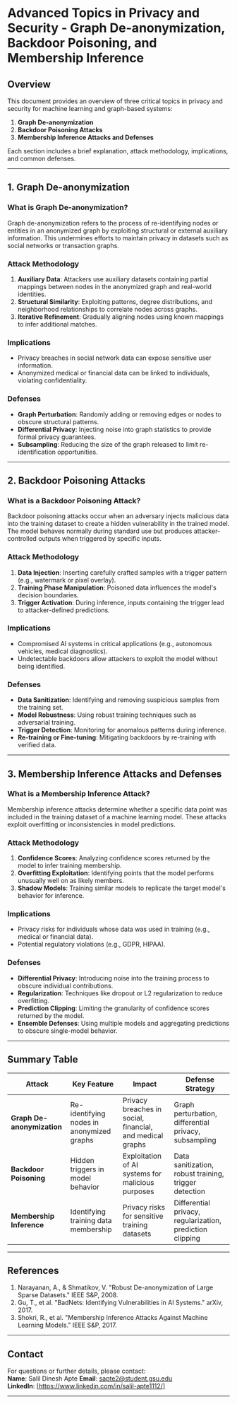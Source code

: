 # Advanced Topics in Privacy and Security - Graph De-anonymization, Backdoor Poisoning, and Membership Inference

## Overview
This document provides an overview of three critical topics in privacy and security for machine learning and graph-based systems:
1. **Graph De-anonymization**  
2. **Backdoor Poisoning Attacks**  
3. **Membership Inference Attacks and Defenses**

Each section includes a brief explanation, attack methodology, implications, and common defenses.

---

## 1. Graph De-anonymization

### What is Graph De-anonymization?
Graph de-anonymization refers to the process of re-identifying nodes or entities in an anonymized graph by exploiting structural or external auxiliary information. This undermines efforts to maintain privacy in datasets such as social networks or transaction graphs.

### Attack Methodology
1. **Auxiliary Data**: Attackers use auxiliary datasets containing partial mappings between nodes in the anonymized graph and real-world identities.
2. **Structural Similarity**: Exploiting patterns, degree distributions, and neighborhood relationships to correlate nodes across graphs.
3. **Iterative Refinement**: Gradually aligning nodes using known mappings to infer additional matches.

### Implications
- Privacy breaches in social network data can expose sensitive user information.
- Anonymized medical or financial data can be linked to individuals, violating confidentiality.

### Defenses
- **Graph Perturbation**: Randomly adding or removing edges or nodes to obscure structural patterns.
- **Differential Privacy**: Injecting noise into graph statistics to provide formal privacy guarantees.
- **Subsampling**: Reducing the size of the graph released to limit re-identification opportunities.

---

## 2. Backdoor Poisoning Attacks

### What is a Backdoor Poisoning Attack?
Backdoor poisoning attacks occur when an adversary injects malicious data into the training dataset to create a hidden vulnerability in the trained model. The model behaves normally during standard use but produces attacker-controlled outputs when triggered by specific inputs.

### Attack Methodology
1. **Data Injection**: Inserting carefully crafted samples with a trigger pattern (e.g., watermark or pixel overlay).
2. **Training Phase Manipulation**: Poisoned data influences the model's decision boundaries.
3. **Trigger Activation**: During inference, inputs containing the trigger lead to attacker-defined predictions.

### Implications
- Compromised AI systems in critical applications (e.g., autonomous vehicles, medical diagnostics).
- Undetectable backdoors allow attackers to exploit the model without being identified.

### Defenses
- **Data Sanitization**: Identifying and removing suspicious samples from the training set.
- **Model Robustness**: Using robust training techniques such as adversarial training.
- **Trigger Detection**: Monitoring for anomalous patterns during inference.
- **Re-training or Fine-tuning**: Mitigating backdoors by re-training with verified data.

---

## 3. Membership Inference Attacks and Defenses

### What is a Membership Inference Attack?
Membership inference attacks determine whether a specific data point was included in the training dataset of a machine learning model. These attacks exploit overfitting or inconsistencies in model predictions.

### Attack Methodology
1. **Confidence Scores**: Analyzing confidence scores returned by the model to infer training membership.
2. **Overfitting Exploitation**: Identifying points that the model performs unusually well on as likely members.
3. **Shadow Models**: Training similar models to replicate the target model's behavior for inference.

### Implications
- Privacy risks for individuals whose data was used in training (e.g., medical or financial data).
- Potential regulatory violations (e.g., GDPR, HIPAA).

### Defenses
- **Differential Privacy**: Introducing noise into the training process to obscure individual contributions.
- **Regularization**: Techniques like dropout or L2 regularization to reduce overfitting.
- **Prediction Clipping**: Limiting the granularity of confidence scores returned by the model.
- **Ensemble Defenses**: Using multiple models and aggregating predictions to obscure single-model behavior.

---

## Summary Table

| **Attack**                  | **Key Feature**                             | **Impact**                                                   | **Defense Strategy**                                       |
|-----------------------------|---------------------------------------------|-------------------------------------------------------------|-----------------------------------------------------------|
| **Graph De-anonymization**  | Re-identifying nodes in anonymized graphs  | Privacy breaches in social, financial, and medical graphs   | Graph perturbation, differential privacy, subsampling     |
| **Backdoor Poisoning**      | Hidden triggers in model behavior          | Exploitation of AI systems for malicious purposes           | Data sanitization, robust training, trigger detection     |
| **Membership Inference**    | Identifying training data membership       | Privacy risks for sensitive training datasets               | Differential privacy, regularization, prediction clipping |

---

## References
1. Narayanan, A., & Shmatikov, V. "Robust De-anonymization of Large Sparse Datasets." IEEE S&P, 2008.
2. Gu, T., et al. "BadNets: Identifying Vulnerabilities in AI Systems." arXiv, 2017.
3. Shokri, R., et al. "Membership Inference Attacks Against Machine Learning Models." IEEE S&P, 2017.

---

## Contact
For questions or further details, please contact:  
**Name**: Salil Dinesh Apte 
**Email**: sapte2@student.gsu.edu  
**LinkedIn**: [https://www.linkedin.com/in/salil-apte1112/]  

---


